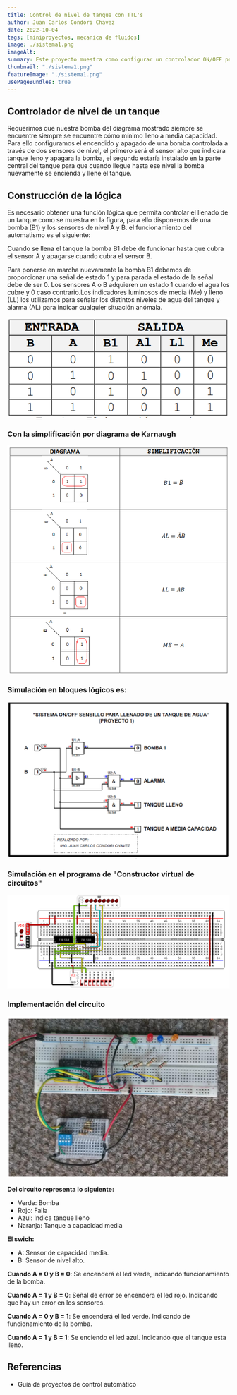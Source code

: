 ```yaml
---
title: Control de nivel de tanque con TTL's
author: Juan Carlos Condori Chavez
date: 2022-10-04
tags: [miniproyectos, mecanica de fluidos]
image: ./sistema1.png
imageAlt: 
summary: Este proyecto muestra como configurar un controlador ON/OFF para un tanque, realizada con TTL's.
thumbnail: "./sistema1.png"
featureImage: "./sistema1.png"
usePageBundles: true
---
```


## Controlador de nivel de un tanque

Requerimos que nuestra bomba del diagrama mostrado siempre se encuentre siempre se encuentre cómo mínimo lleno a media capacidad. Para ello configuramos el encendido y apagado de una bomba controlada a través de dos sensores de nivel, el primero será el sensor alto que indicara tanque lleno y apagara la bomba, el segundo estaría instalado en la parte central del tanque para que cuando llegue hasta ese nivel la bomba nuevamente se encienda y llene el tanque.

## Construcción de la lógica 

Es necesario obtener una función lógica que permita controlar el llenado de un tanque como se muestra en la figura, para ello disponemos de una bomba (B1) y los sensores de nivel A y B. el funcionamiento del automatismo es el siguiente:

Cuando se llena el tanque la bomba B1 debe de funcionar hasta que cubra el sensor A y apagarse cuando cubra el sensor B.

Para ponerse en marcha nuevamente la bomba B1 debemos de proporcionar una señal de estado 1 y para parada el estado de la señal debe de ser 0. Los sensores A o B adquieren un estado 1 cuando el agua los cubre y 0 caso contrario.Los indicadores luminosos de media (Me) y lleno (LL) los utilizamos para señalar los distintos niveles de agua del tanque y alarma (AL) para indicar cualquier situación anómala.


![tabla de análisis para tanque](./tabla.png)

### Con la simplificación por diagrama de Karnaugh

![circuito simplificado karnaugh](./karnaugh.png)

### Simulación en bloques lógicos es:

![simulación en bloques lógicos](./simulacion.png)

### Simulación en el programa de "Constructor virtual de circuitos"

![simulación contructor](./virtual.png)

### Implementación del circuito

![circuito](./circuito.png)

**Del circuito representa lo siguiente:**

* Verde: Bomba
* Rojo: Falla
* Azul: Indica tanque lleno
* Naranja: Tanque a capacidad media

**El swich:**

* A: Sensor de capacidad media.
* B: Sensor de nivel alto.

**Cuando A = 0 y B = 0**: Se encenderá el led verde, indicando funcionamiento de la bomba.

**Cuando A = 1 y B = 0**: Señal de error se encendera el led rojo. Indicando que hay un error en los sensores.

**Cuando A = 0 y B = 1**: Se encenderá el led verde. Indicando de funcionamiento de la bomba.

**Cuando A = 1 y B = 1**: Se enciendo el led azul. Indicando que el tanque esta lleno.

## Referencias

* Guía de proyectos de control automático
